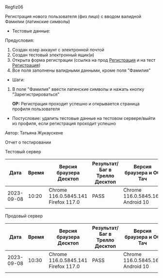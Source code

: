 Regfiz06

Регистрация нового пользователя (физ лицо) с вводом валидной Фамилии (латинские символы)

* Тестовые данные: 

Предусловия:

1. Создан юзер аккаунт с электронной почтой
2. Создан тестовый электронный ящик(и)
3. Открыта форма регистрации (ссылка на прод [Регистрация](https://stroyrem-nn.ru/user/register) и на тест [Регистрация](https://test2.stroyrem-nn.ru/user/register))
4. Все поля заполнены валидными данными, кроме поля "Фамилия"
* Шаги:
1. В поле "Фамилия" ввести латинские символы и нажать кнопку "Зарегистрироваться"
   
   **ОР:** Регистрация проходит успешно и открывается страница профиля пользователя
* Постусловие: удалить тестовые данные на тестовом сервере/выйти из профиля, если регистрация проходит успешно

Автор: Татьяна Жукаускене

Отчет о тестировании

Тестовый сервер

| Дата       | Время | Версия браузера Десктоп             | Результат/Баг в Трелло Десктоп | Версия браузера и ОС Тач         | Результат/Баг в Трелло Тач | Дата релиза | QA      |
| ---------- | ----- | ----------------------------------- | ------------------------------ | -------------------------------- | -------------------------- | ----------- | ------- |
| 2023-09-08 | 10:20 | Chrome 116.0.5845.141 Firefox 117.0 | PASS                           | Chrome 116.0.5845.163 Android 10 | PASS                       | 03.09.23    | Татьяна |
|            |       |                                     |                                |                                  |                            |             |         |

Продовый сервер

| Дата       | Время | Версия браузера Десктоп             | Результат/Баг в Трелло Десктоп | Версия браузера и ОС Тач         | Результат/Баг в Трелло Тач | Дата релиза | QA      |
| ---------- | ----- | ----------------------------------- | ------------------------------ | -------------------------------- | -------------------------- | ----------- | ------- |
| 2023-09-08 | 10:30 | Chrome 116.0.5845.141 Firefox 117.0 | PASS                           | Chrome 116.0.5845.163 Android 10 | PASS                       | 03.09.23    | Татьяна |
|            |       |                                     |                                |                                  |                            |             |         |
